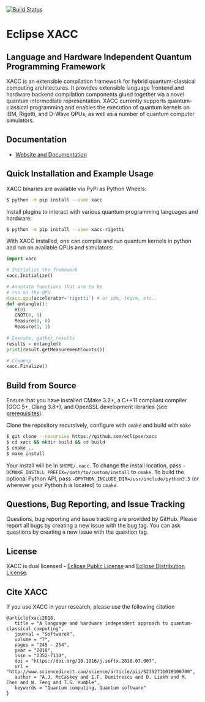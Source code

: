 [![Build Status](https://jenkins.eclipse.org/xacc/buildStatus/icon?job=xacc-ci)](https://jenkins.eclipse.org/xacc/job/xacc-ci/)

# Eclipse XACC 
## Language and Hardware Independent Quantum Programming Framework
XACC is an extensible compilation framework for hybrid quantum-classical computing architectures. It provides extensible language frontend and hardware backend compilation components glued together via a novel quantum intermediate representation. XACC currently supports quantum-classical programming and enables the execution of quantum kernels on IBM, Rigetti, and D-Wave QPUs, as well as a number of quantum computer simulators.

Documentation
-------------

* [Website and Documentation ](https://xacc.readthedocs.io)

Quick Installation and Example Usage
-------------------------------------
XACC binaries are available via PyPi as Python Wheels: 
```bash
$ python -m pip install --user xacc
```
Install plugins to interact with various quantum programming languages and hardware:
```bash
$ python -m pip install --user xacc-rigetti
```

With XACC installed, one can compile and run quantum kernels in python and 
run on available QPUs and simulators:
```python
import xacc

# Initialize the framework
xacc.Initialize()

# Annotate functions that are to be 
# run on the QPU
@xacc.qpu(accelerator='rigetti') # or ibm, tnqvm, etc..
def entangle():
   H(0)
   CNOT(0, 1)
   Measure(0, 0)
   Measure(1, 1)
   
# Execute, gather results
results = entangle()
print(result.getMeasurementCounts())

# Cleanup
xacc.Finalize()
```
Build from Source
-----------------
Ensure that you have installed CMake 3.2+, a C++11 compliant compiler (GCC 5+, Clang 3.8+), and OpenSSL development libraries (see [prerequisites](http://xacc.readthedocs.io/en/latest/install.html#pre-requisites)).

Clone the repository recursively, configure with `cmake` and build with `make`
```bash
$ git clone --recursive https://github.com/eclipse/xacc
$ cd xacc && mkdir build && cd build
$ cmake .. 
$ make install
```
Your install will be in `$HOME/.xacc`. To change the install location, pass `-DCMAKE_INSTALL_PREFIX=/path/to/custom/install` to `cmake`. To build the optional Python API, pass `-DPYTHON_INCLUDE_DIR=/usr/include/python3.5` (or wherever your Python.h is located) to `cmake`. 

Questions, Bug Reporting, and Issue Tracking
--------------------------------------------

Questions, bug reporting and issue tracking are provided by GitHub. Please
report all bugs by creating a new issue with the bug tag. You can ask
questions by creating a new issue with the question tag.

License
-------

XACC is dual licensed - [Eclipse Public License](LICENSE.EPL) and [Eclipse Distribution License](LICENSE.EDL).

Cite XACC
----------
If you use XACC in your research, please use the following citation
```
@article{xacc2018,
   title = "A language and hardware independent approach to quantum-classical computing",
   journal = "SoftwareX",
   volume = "7",
   pages = "245 - 254",
   year = "2018",
   issn = "2352-7110",
   doi = "https://doi.org/10.1016/j.softx.2018.07.007",
   url = "http://www.sciencedirect.com/science/article/pii/S2352711018300700",
   author = "A.J. McCaskey and E.F. Dumitrescu and D. Liakh and M. Chen and W. Feng and T.S. Humble",
   keywords = "Quantum computing, Quantum software"
}
```
